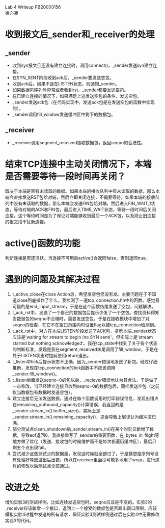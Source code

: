 Lab 4 Writeup
PB20000156  
徐亦昶
# 收到报文后_sender和_receiver的处理
## _sender
* 收到syn报文且还没有建立连接时，调用connect()，_sender发送syn建立连接。
* 在SYN_SENT阶段收到ack后，_sender要发送空包。
* 收到ack后，如果不是在LISTEN状态，则通知_sender。
* 如果数据包序列号异常或者收到rst，_sender都要发送空包。
* 在已建立连接的情况下，如果满足上述发送空包的条件，发送空包。
* _sender发送ack包（在代码实现中，发送ack包是在发送空包的函数中实现的）。
* _sender调用fill_window发送缓冲区中剩下的数据包。
## _receiver
* _receiver调用segment_received接收数据包，返回seqno的合法性。
# 结束TCP连接中主动关闭情况下，本端是否需要等待一段时间再关闭？
取决于本端是否有未读取的数据。如果本端的接收队列中有未读取的数据，那么本端会直接发送RST包给对端，然后立即关闭连接，不需要等待。如果本端的接收队列中没有未读取的数据，那么本端会发送FIN包给对端，然后进入FIN_WAIT_1状态，等待对端的ACK和FIN包，最后进入TIME_WAIT状态，等待一段时间后关闭连接。这个等待时间是为了保证对端能够收到最后一个ACK包，以及防止旧连接的报文段干扰新连接。
# active()函数的功能
判断连接是否还活跃。当连接不可用后active()会返回false，否则返回true。
# 遇到的问题及其解决过程
1. t_active_close在close Action后，希望发空包但没有发。主要问题在于不知道close到底操作了什么。我检测了一遍tcp_connection.hh中的函数，感觉最可疑的是end_input_stream，于是在这个函数结尾发送了空包，问题解决。
2. t_ack_rst中，发送了一个自己的数据包后提示少发了一个空包。查找资料得知当数据包的seqno不合理时，需要发送空包。于是在接收模块中增加了对seqno的检查，在它不在窗口范围内时设置flag以被tcp_connection检测到。
3. t_ack_rst中，对方在本端LISTEN阶段发送了ACK包，提示本端_sender状态应该是'waiting for stream to begin (no SYN sent)'，但实际上是'stream started but nothing acknowledged'。我在tcp_state中找到了关于各个状态的判断标准，发现是我在segment_received末尾调用了fill_window，于是在处于LISTEN状态时提前使用return退出。
4. t_listen中tick后提示状态不正确，因为_sender错误地发送了新包。经过仔细推断，发现在tcp_connection的tick函数中不应该调用_sender.fill_window()。
5. t_listen后面发送seqno=0的包以后，_reciever错误地认为其合法。于是做了一点修改，当已经建立连接且收到seqno=0的数据包后，同样发送空包（之前仅当数据包有数据时发送空包）。
6. 建立连接后无法发送数据，通过在每个函数调用时打印错误信息，发现出错点在remaining_outbound_capacity()计算错误，我返回的是_sender.stream_in().buffer_size()，实际上是_sender.stream_in().remaining_capacity()，这会导致上层误认为缓冲区已满。
7. 部分测试点clean_shutdown后_sender.stream_in()在某个时刻又新增了数据，导致eof返回0。我直接重写了_sender的重要函数，在_bytes_in_flight等地方做了优化（发送、接收包的时候维护而不是每次都遍历缓冲区），最后只剩五个点出现fail。
8. 尝试减少这些测试点的数据量，发现这时候就全部过了，于是猜想是序列号没有处理好导致溢出后出错，所以在receiver里面尽可能多地用了wrap，进行这样的修改以后测试点全部通过。
# 改进之处
增加实验3的测试样例，比如连续发送空包时，seqno应该是不变的。实验3的_receiver应该新增一个接口，返回上一个接受的数据包是否超出窗口限制。应该模拟实验4过程中发送的所有请求，保证实验3测试样例通过后在实验4中无需修改实验3的代码。